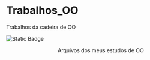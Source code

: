 # Trabalhos_OO
Trabalhos da cadeira de OO

<img alt="Static Badge" src="https://img.shields.io/badge/C%2B%2B-study-blue">
<p align="center">Arquivos dos meus estudos de OO</p>
